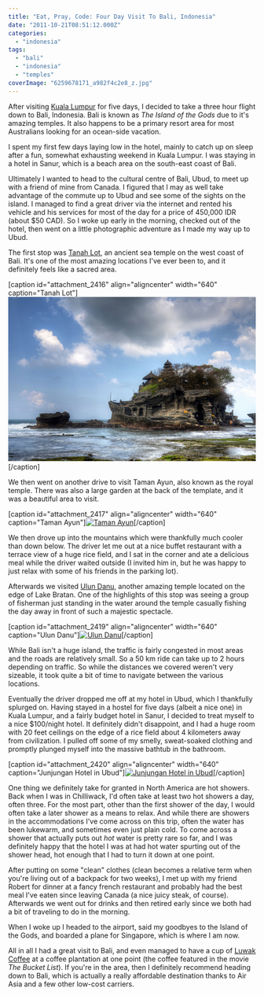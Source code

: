 ```yaml
---
title: "Eat, Pray, Code: Four Day Visit To Bali, Indonesia"
date: "2011-10-21T08:51:12.000Z"
categories: 
  - "indonesia"
tags: 
  - "bali"
  - "indonesia"
  - "temples"
coverImage: "6259678171_a982f4c2e8_z.jpg"
---
```


After visiting [Kuala Lumpur](http://themigratorynerd.com/2011/kuala-lumpur-malaysia/) for five days, I decided to take a three hour flight down to Bali, Indonesia. Bali is known as _The Island of the Gods_ due to it's amazing temples. It also happens to be a primary resort area for most Australians looking for an ocean-side vacation.

I spent my first few days laying low in the hotel, mainly to catch up on sleep after a fun, somewhat exhausting weekend in Kuala Lumpur. I was staying in a hotel in Sanur, which is a beach area on the south-east coast of Bali.

Ultimately I wanted to head to the cultural centre of Bali, Ubud, to meet up with a friend of mine from Canada. I figured that I may as well take advantage of the commute up to Ubud and see some of the sights on the island. I managed to find a great driver via the internet and rented his vehicle and his services for most of the day for a price of 450,000 IDR (about $50 CAD). So I woke up early in the morning, checked out of the hotel, then went on a little photographic adventure as I made my way up to Ubud.

The first stop was [Tanah Lot](http://en.wikipedia.org/wiki/Tanah_Lot), an ancient sea temple on the west coast of Bali. It's one of the most amazing locations I've ever been to, and it definitely feels like a sacred area.

\[caption id="attachment\_2416" align="aligncenter" width="640" caption="Tanah Lot"\][![](images/6259678171_a982f4c2e8_z.jpg "Tanah Lot")](http://www.migratorynerd.com/wordpress/wp-content/uploads/2011/10/6259678171_a982f4c2e8_z.jpg)\[/caption\]

We then went on another drive to visit Taman Ayun, also known as the royal temple. There was also a large garden at the back of the template, and it was a beautiful area to visit.

\[caption id="attachment\_2417" align="aligncenter" width="640" caption="Taman Ayun"\][![](images/6259697659_ab5a5d9891_z-1.jpg "Taman Ayun")](http://www.migratorynerd.com/wordpress/wp-content/uploads/2011/10/6259697659_ab5a5d9891_z-1.jpg)\[/caption\]

We then drove up into the mountains which were thankfully much cooler than down below. The driver let me out at a nice buffet restaurant with a terrace view of a huge rice field, and I sat in the corner and ate a delicious meal while the driver waited outside (I invited him in, but he was happy to just relax with some of his friends in the parking lot).

Afterwards we visited [Ulun Danu](http://en.wikipedia.org/wiki/Pura_Ulun_Danu_Bratan), another amazing temple located on the edge of Lake Bratan. One of the highlights of this stop was seeing a group of fisherman just standing in the water around the temple casually fishing the day away in front of such a majestic spectacle.

\[caption id="attachment\_2419" align="aligncenter" width="640" caption="Ulun Danu"\][![](images/6260240998_4aaf080b36_z.jpg "Ulun Danu")](http://www.migratorynerd.com/wordpress/wp-content/uploads/2011/10/6260240998_4aaf080b36_z.jpg)\[/caption\]

While Bali isn't a huge island, the traffic is fairly congested in most areas and the roads are relatively small. So a 50 km ride can take up to 2 hours depending on traffic. So while the distances we covered weren't very sizeable, it took quite a bit of time to navigate between the various locations.

Eventually the driver dropped me off at my hotel in Ubud, which I thankfully splurged on. Having stayed in a hostel for five days (albeit a nice one) in Kuala Lumpur, and a fairly budget hotel in Sanur, I decided to treat myself to a nice $100/night hotel. It definitely didn't disappoint, and I had a huge room with 20 feet ceilings on the edge of a rice field about 4 kilometers away from civilization. I pulled off some of my smelly, sweat-soaked clothing and promptly plunged myself into the massive bathtub in the bathroom.

\[caption id="attachment\_2420" align="aligncenter" width="640" caption="Junjungan Hotel in Ubud"\][![](images/6259762479_2ac4392c41_z-1.jpg "Junjungan Hotel in Ubud")](http://www.migratorynerd.com/wordpress/wp-content/uploads/2011/10/6259762479_2ac4392c41_z-1.jpg)\[/caption\]

One thing we definitely take for granted in North America are hot showers. Back when I was in Chilliwack, I'd often take at least two hot showers a day, often three. For the most part, other than the first shower of the day, I would often take a later shower as a means to relax. And while there are showers in the accommodations I've come across on this trip, often the water has been lukewarm, and sometimes even just plain cold. To come across a shower that actually puts out _hot_ water is pretty rare so far, and I was definitely happy that the hotel I was at had hot water spurting out of the shower head, hot enough that I had to turn it down at one point.

After putting on some "clean" clothes (clean becomes a relative term when you're living out of a backpack for two weeks), I met up with my friend Robert for dinner at a fancy french restaurant and probably had the best meal I've eaten since leaving Canada (a nice juicy steak, of course). Afterwards we went out for drinks and then retired early since we both had a bit of traveling to do in the morning.

When I woke up I headed to the airport, said my goodbyes to the Island of the Gods, and boarded a plane for Singapore, which is where I am now.

All in all I had a great visit to Bali, and even managed to have a cup of [Luwak Coffee](http://en.wikipedia.org/wiki/Kopi_Luwak) at a coffee plantation at one point (the coffee featured in the movie _The Bucket List_). If you're in the area, then I definitely recommend heading down to Bali, which is actually a really affordable destination thanks to Air Asia and a few other low-cost carriers.
